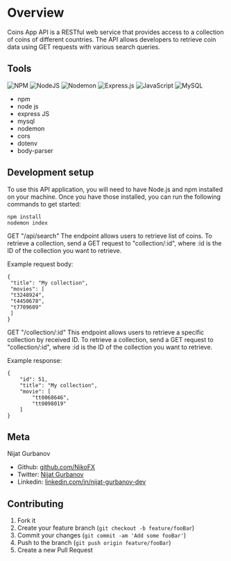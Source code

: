 # Overview
Coins App API is a RESTful web service that provides access to a collection of coins of different countries. The API allows developers to retrieve coin data using GET requests with various search queries.

## Tools
![NPM](https://img.shields.io/badge/NPM-%23CB3837.svg?style=for-the-badge&logo=npm&logoColor=white)
![NodeJS](https://img.shields.io/badge/node.js-6DA55F?style=for-the-badge&logo=node.js&logoColor=white)
![Nodemon](https://img.shields.io/badge/NODEMON-%23323330.svg?style=for-the-badge&logo=nodemon&logoColor=%BBDEAD)
![Express.js](https://img.shields.io/badge/express.js-%23404d59.svg?style=for-the-badge&logo=express&logoColor=%2361DAFB)
![JavaScript](https://img.shields.io/badge/javascript-%23323330.svg?style=for-the-badge&logo=javascript&logoColor=%23F7DF1E)
![MySQL](https://img.shields.io/badge/mysql-%2300f.svg?style=for-the-badge&logo=mysql&logoColor=white)

- npm
- node js
- express JS
- mysql
- nodemon
- cors
- dotenv
- body-parser




## Development setup
To use this API application, you will need to have Node.js and npm installed on your machine. Once you have those installed, you can run the following commands to get started:

```
npm install
nodemon index
```

GET "/api/search"
The endpoint allows users to retrieve list of coins. To retrieve a collection, send a GET request to "collection/:id", where :id is the ID of the collection you want to retrieve.

Example request body:

```
{
 "title": "My collection",
 "movies": [
 "t3248924",
 "t4450678",
 "t7709609"
 ]
}
```

GET "/collection/:id"
This endpoint allows users to retrieve a specific collection by received ID. To retrieve a collection, send a GET request to "collection/:id", where :id is the ID of the collection you want to retrieve.

Example response:

```
{
    "id": 51,
    "title": "My collection",
    "movie": [
        "tt0068646",
        "tt0098019"
    ]
}
```

## Meta

 Nijat Gurbanov

- Github: [github.com/NikoFX](https://github.com/NikoFX)
- Twitter: [Nijat Gurbanov](https://twitter.com/)
- Linkedin: [linkedin.com/in/nijat-gurbanov-dev](https://www.linkedin.com/in/nijat-gurbanov-dev/)

## Contributing

1. Fork it
2. Create your feature branch (`git checkout -b feature/fooBar`)
3. Commit your changes (`git commit -am 'Add some fooBar'`)
4. Push to the branch (`git push origin feature/fooBar`)
5. Create a new Pull Request
